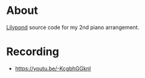 # About

[Lilypond](https://lilypond.org/) source code for my 2nd piano arrangement.

# Recording

- https://youtu.be/-KcgbhGGknI
